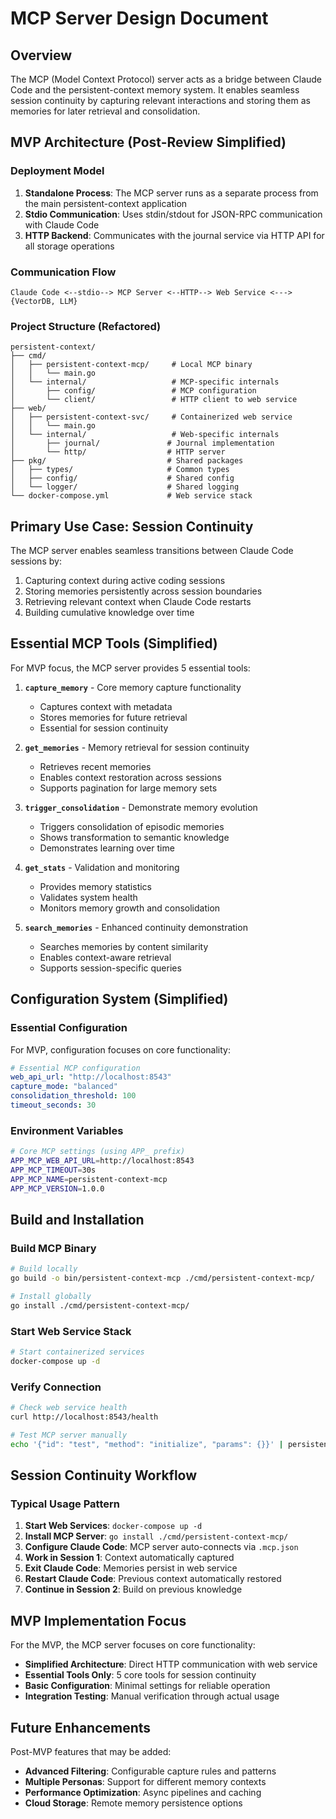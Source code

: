 # MCP Server Design Document

## Overview

The MCP (Model Context Protocol) server acts as a bridge between Claude Code and the persistent-context memory system. It enables seamless session continuity by capturing relevant interactions and storing them as memories for later retrieval and consolidation.

## MVP Architecture (Post-Review Simplified)

### Deployment Model

1. **Standalone Process**: The MCP server runs as a separate process from the main persistent-context application
2. **Stdio Communication**: Uses stdin/stdout for JSON-RPC communication with Claude Code
3. **HTTP Backend**: Communicates with the journal service via HTTP API for all storage operations

### Communication Flow

```
Claude Code <--stdio--> MCP Server <--HTTP--> Web Service <---> {VectorDB, LLM}
```

### Project Structure (Refactored)

```
persistent-context/
├── cmd/
│   ├── persistent-context-mcp/     # Local MCP binary
│   │   └── main.go
│   └── internal/                   # MCP-specific internals
│       ├── config/                 # MCP configuration
│       └── client/                 # HTTP client to web service
├── web/
│   ├── persistent-context-svc/     # Containerized web service
│   │   └── main.go
│   └── internal/                   # Web-specific internals
│       ├── journal/               # Journal implementation
│       └── http/                  # HTTP server
├── pkg/                           # Shared packages
│   ├── types/                     # Common types
│   ├── config/                    # Shared config
│   └── logger/                    # Shared logging
└── docker-compose.yml             # Web service stack
```

## Primary Use Case: Session Continuity

The MCP server enables seamless transitions between Claude Code sessions by:
1. Capturing context during active coding sessions
2. Storing memories persistently across session boundaries
3. Retrieving relevant context when Claude Code restarts
4. Building cumulative knowledge over time

## Essential MCP Tools (Simplified)

For MVP focus, the MCP server provides 5 essential tools:

1. **`capture_memory`** - Core memory capture functionality
   - Captures context with metadata
   - Stores memories for future retrieval
   - Essential for session continuity

2. **`get_memories`** - Memory retrieval for session continuity
   - Retrieves recent memories
   - Enables context restoration across sessions
   - Supports pagination for large memory sets

3. **`trigger_consolidation`** - Demonstrate memory evolution
   - Triggers consolidation of episodic memories
   - Shows transformation to semantic knowledge
   - Demonstrates learning over time

4. **`get_stats`** - Validation and monitoring
   - Provides memory statistics
   - Validates system health
   - Monitors memory growth and consolidation

5. **`search_memories`** - Enhanced continuity demonstration
   - Searches memories by content similarity
   - Enables context-aware retrieval
   - Supports session-specific queries

## Configuration System (Simplified)

### Essential Configuration

For MVP, configuration focuses on core functionality:

```yaml
# Essential MCP configuration
web_api_url: "http://localhost:8543"
capture_mode: "balanced"
consolidation_threshold: 100
timeout_seconds: 30
```

### Environment Variables

```bash
# Core MCP settings (using APP_ prefix)
APP_MCP_WEB_API_URL=http://localhost:8543
APP_MCP_TIMEOUT=30s
APP_MCP_NAME=persistent-context-mcp
APP_MCP_VERSION=1.0.0
```

## Build and Installation

### Build MCP Binary

```bash
# Build locally
go build -o bin/persistent-context-mcp ./cmd/persistent-context-mcp/

# Install globally
go install ./cmd/persistent-context-mcp/
```

### Start Web Service Stack

```bash
# Start containerized services
docker-compose up -d
```

### Verify Connection

```bash
# Check web service health
curl http://localhost:8543/health

# Test MCP server manually
echo '{"id": "test", "method": "initialize", "params": {}}' | persistent-context-mcp --stdio
```

## Session Continuity Workflow

### Typical Usage Pattern

1. **Start Web Services**: `docker-compose up -d`
2. **Install MCP Server**: `go install ./cmd/persistent-context-mcp/`
3. **Configure Claude Code**: MCP server auto-connects via `.mcp.json`
4. **Work in Session 1**: Context automatically captured
5. **Exit Claude Code**: Memories persist in web service
6. **Restart Claude Code**: Previous context automatically restored
7. **Continue in Session 2**: Build on previous knowledge

## MVP Implementation Focus

For the MVP, the MCP server focuses on core functionality:

- **Simplified Architecture**: Direct HTTP communication with web service
- **Essential Tools Only**: 5 core tools for session continuity
- **Basic Configuration**: Minimal settings for reliable operation
- **Integration Testing**: Manual verification through actual usage

## Future Enhancements

Post-MVP features that may be added:

- **Advanced Filtering**: Configurable capture rules and patterns
- **Multiple Personas**: Support for different memory contexts
- **Performance Optimization**: Async pipelines and caching
- **Cloud Storage**: Remote memory persistence options